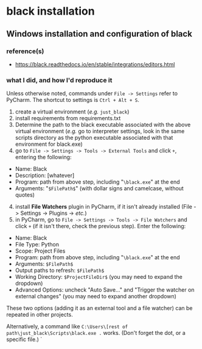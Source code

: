 # black installation

## Windows installation and configuration of black

### reference(s)
* https://black.readthedocs.io/en/stable/integrations/editors.html

### what I did, and how I'd reproduce it

Unless otherwise noted, commands under `File -> Settings` refer to PyCharm. The shortcut to settings is `Ctrl + Alt + S`.

1. create a virtual environment (_e.g._ `just_black`)
2. install requirements from requirements.txt
3. Determine the path to the black executable associated with the above virtual environment (_e.g._ go to interpreter settings, look in the same scripts directory as the python executable associated with that environment for black.exe)
3. go to `File -> Settings -> Tools -> External Tools` and click `+`, entering the following:
* Name: Black
* Description: [whatever]
* Program: path from above step, including "`\black.exe`" at the end
* Arguments: "`$FilePath$`" (with dollar signs and camelcase, without quotes)
4. install **File Watchers** plugin in PyCharm, if it isn't already installed (File -> Settings -> Plugins -> _etc._)
5. in PyCharm, go to `File -> Settings -> Tools -> File Watchers` and click `+` (if it isn't there, check the previous step). Enter the following:
* Name: Black
* File Type: Python
* Scope: Project Files
* Program: path from above step, including "`\black.exe`" at the end
* Arguments: `$FilePath$`
* Output paths to refresh: `$FilePath$`
* Working Directory: `$ProjectFileDir$` (you may need to expand the dropdown)
* Advanced Options: uncheck "Auto Save..." and "Trigger the watcher on external changes" (you may need to expand another dropdown)

These two options (adding it as an external tool and a file watcher) can be repeated in other projects.

Alternatively, a command like `C:\Users\[rest of path\just_black\Scripts\black.exe .` works. (Don't forget the dot, or a specific file.)
`